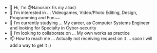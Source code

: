 - 👋 Hi, I’m @Nanosinx (Is my alias)
- 👀 I’m interested in ... Videogames, Video/Photo Editing, Design, Programming and Fun~~
- 🌱 I’m currently studying ... My career, as Computer Systems Engineer and looking for Specialty in Cyber-security
- 💞️ I’m looking to collaborate on ... My own works as practice
- 📫 How to reach me ... Actually not receiving request on it ... soon i will add a way to get it :)

<!---
Nanosinx/Nanosinx is a ✨ special ✨ repository because its `README.md` (this file) appears on your GitHub profile.
You can click the Preview link to take a look at your changes.
--->

